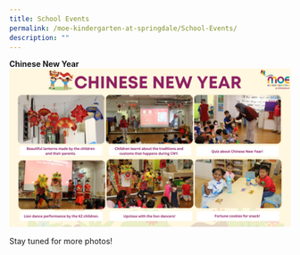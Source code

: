 ```yaml
---
title: School Events
permalink: /moe-kindergarten-at-springdale/School-Events/
description: ""
---
```

**Chinese New Year**
![](/images/Chinese%20New%20Year.png)


Stay tuned for more photos!